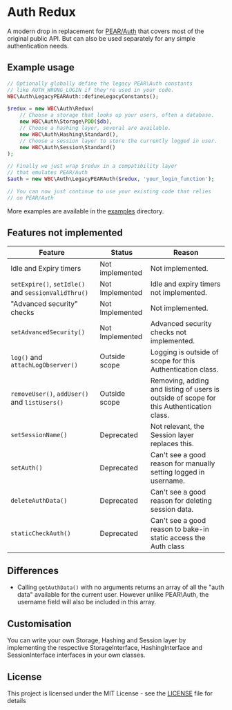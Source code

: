 Auth Redux
==========

A modern drop in replacement for [PEAR/Auth](https://pear.php.net/package/Auth/) that covers most of the original public API. But can also be used separately for any simple authentication needs.

Example usage
-------------

```php
// Optionally globally define the legacy PEAR\Auth constants
// like AUTH_WRONG_LOGIN if they're used in your code.
WBC\Auth\LegacyPEARAuth::defineLegacyConstants();

$redux = new WBC\Auth\Redux(
    // Choose a storage that looks up your users, often a database.
    new WBC\Auth\Storage\PDO($db),
    // Choose a hashing layer, several are available.
    new WBC\Auth\Hashing\Standard(),
    // Choose a session layer to store the currently logged in user.
    new WBC\Auth\Session\Standard()
);

// Finally we just wrap $redux in a compatibility layer
// that emulates PEAR/Auth
$auth = new WBC\Auth\LegacyPEARAuth($redux, 'your_login_function');

// You can now just continue to use your existing code that relies
// on PEAR/Auth
```

More examples are available in the [examples](examples) directory.

Features not implemented
------------------------

| Feature | Status | Reason |
| ------- | ------ | ------ |
| Idle and Expiry timers | Not implemented | Not implemented. |
| `setExpire()`, `setIdle()` and `sessionValidThru()` | Not Implemented | Idle and expiry timers not implemented. |
| "Advanced security" checks | Not Implemented | Not implemented. |
| `setAdvancedSecurity()` | Not Implemented | Advanced security checks not implemented. |
| `log()` and `attachLogObserver()` | Outside scope | Logging is outside of scope for this Authentication class. |
| `removeUser()`, `addUser()` and `listUsers()` | Outside scope | Removing, adding and listing of users is outside of scope for this Authentication class. |
| `setSessionName()` | Deprecated | Not relevant, the Session layer replaces this. |
| `setAuth()` | Deprecated | Can't see a good reason for manually setting logged in username. |
| `deleteAuthData()` | Deprecated | Can't see a good reason for deleting session data. |
| `staticCheckAuth()` | Deprecated | Can't see a good reason to bake-in static access the Auth class |

Differences
-----------

- Calling `getAuthData()` with no arguments returns an array of all the "auth data" available for the current user. However unlike PEAR\Auth, the username field will also be included in this array.

Customisation
-------------

You can write your own Storage, Hashing and Session layer by implementing the respective StorageInterface, HashingInterface and SessionInterface interfaces in your own classes.

License
-------

This project is licensed under the MIT License - see the [LICENSE](LICENSE) file for details
